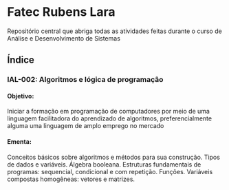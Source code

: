 # Fatec Rubens Lara
Repositório central que abriga todas as atividades feitas durante o curso de Análise e Desenvolvimento de Sistemas

## Índice
### IAL-002: Algoritmos e lógica de programação
#### Objetivo:
Iniciar a formação em programação de computadores por meio de uma linguagem facilitadora do aprendizado de algoritmos, preferencialmente alguma uma linguagem de amplo emprego no mercado

#### Ementa:
Conceitos básicos sobre algoritmos e métodos para sua construção. Tipos de dados e variáveis. Álgebra booleana. Estruturas fundamentais de programas: sequencial, condicional e com repetição. Funções. Variáveis compostas homogêneas: vetores e matrizes.


